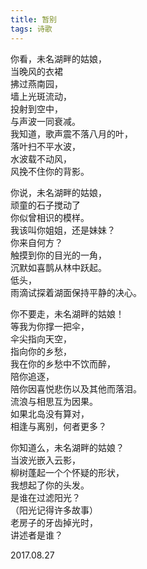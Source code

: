 ```yaml
---
title: 暂别
tags: 诗歌
---
```


你看，未名湖畔的姑娘，<br>
当晚风的衣裙<br>
拂过燕南园，<br>
墙上光斑流动，<br>
投射到空中，<br>
与声波一同衰减。<br><!--more-->
我知道，歌声震不落八月的叶，<br>
落叶扫不平水波，<br>
水波载不动风，<br>
风挽不住你的背影。<br>

你说，未名湖畔的姑娘，<br>
顽童的石子搅动了<br>
你似曾相识的模样。<br>
我该叫你姐姐，还是妹妹？<br>
你来自何方？<br>
触摸到你的目光的一角，<br>
沉默如喜鹊从林中跃起。<br>
低头，<br>
雨滴试探着湖面保持平静的决心。<br>

你不要走，未名湖畔的姑娘！<br>
等我为你撑一把伞，<br>
伞尖指向天空，<br>
指向你的乡愁，<br>
我在你的乡愁中不饮而醉，<br>
陪你追逐，<br>
陪你因喜悦悲伤以及其他而落泪。<br>
流浪与相思互为因果。<br>
如果北岛没有算对，<br>
相逢与离别，何者更多？<br>

你知道么，未名湖畔的姑娘？<br>
当波光嵌入云影，<br>
柳树蓬起一个个怀疑的形状，<br>
我想起了你的头发。<br>
是谁在过滤阳光？<br>
（阳光记得许多故事）<br>
老房子的牙齿掉光时，<br>
讲述者是谁？

2017.08.27